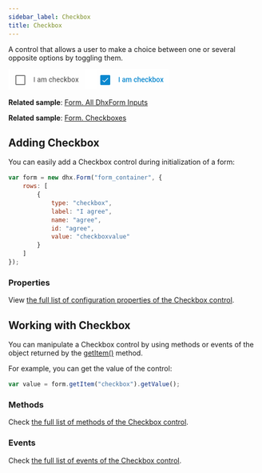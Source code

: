 ```yaml
---
sidebar_label: Checkbox
title: Checkbox
---          
```


A control that allows a user to make a choice between one or several opposite options by toggling them.

![Checkbox control](../assets/form/form_checkbox.png)

**Related sample**: [Form. All DhxForm Inputs](https://snippet.dhtmlx.com/ikyyekxq)

**Related sample**: [Form. Checkboxes](https://snippet.dhtmlx.com/scs712zl)

## Adding Checkbox

You can easily add a Checkbox control during initialization of a form:

~~~js
var form = new dhx.Form("form_container", {
    rows: [
		{	
			type: "checkbox",
            label: "I agree",
            name: "agree",
            id: "agree",
            value: "checkboxvalue"
		}
    ]
});
~~~

### Properties

View [the full list of configuration properties of the Checkbox control](form/api/checkbox/api_checkbox_properties.md).

## Working with Checkbox

You can manipulate a Checkbox control by using methods or events of the object returned by the [getItem()](form/api/form_getitem_method.md) method.

For example, you can get the value of the control:

~~~js
var value = form.getItem("checkbox").getValue();
~~~

### Methods

Check [the full list of methods of the Checkbox control](form/api/api_overview.md#checkbox-methods).

### Events

Check [the full list of events of the Checkbox control](form/api/api_overview.md#checkbox-events).